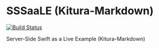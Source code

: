 # SSSaaLE (Kitura-Markdown)

[![Build Status](https://travis-ci.org/tnantoka/sssaale-markdown.svg?branch=master)](https://travis-ci.org/tnantoka/sssaale-markdown)

Server-Side Swift as a Live Example (Kitura-Markdown)
